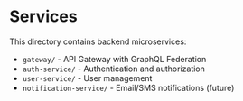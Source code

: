 # Services

This directory contains backend microservices:

- `gateway/` - API Gateway with GraphQL Federation
- `auth-service/` - Authentication and authorization
- `user-service/` - User management
- `notification-service/` - Email/SMS notifications (future)
